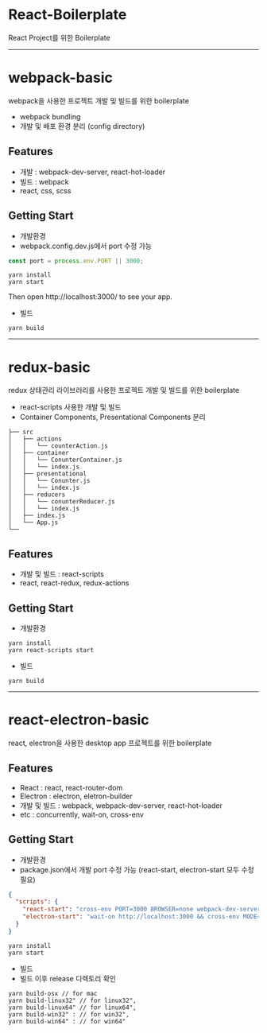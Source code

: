 # React-Boilerplate

React Project를 위한 Boilerplate

---
# webpack-basic

webpack을 사용한 프로젝트 개발 및 빌드를 위한 boilerplate

- webpack bundling
- 개발 및 배포 환경 분리 (config directory)

## Features

- 개발 : webpack-dev-server, react-hot-loader
- 빌드 : webpack
- react, css, scss

## Getting Start

- 개발환경
- webpack.config.dev.js에서 port 수정 가능
```javascript
const port = process.env.PORT || 3000;
```
```yarn
yarn install
yarn start
```
Then open http://localhost:3000/ to see your app.

- 빌드
```yarn
yarn build
```

---
# redux-basic
redux 상태관리 라이브러리를 사용한 프로젝트 개발 및 빌드를 위한 boilerplate

- react-scripts 사용한 개발 및 빌드
- Container Components, Presentational Components 분리
```
├── src
│   ├── actions
│   │   └── counterAction.js
│   ├── container
│   │   └── ConunterContainer.js
│   │   └── index.js
│   ├── presentational
│   │   └── Conunter.js
│   │   └── index.js
│   ├── reducers
│   │   └── conunterReducer.js
│   │   └── index.js
│   ├── index.js
│   └── App.js
└── 
```
## Features
- 개발 및 빌드 : react-scripts
- react, react-redux, redux-actions

## Getting Start

- 개발환경

```yarn
yarn install
yarn react-scripts start
```

- 빌드
```yarn
yarn build
```

---
# react-electron-basic

react, electron을 사용한 desktop app 프로젝트를 위한 boilerplate

## Features

- React : react, react-router-dom
- Electron : electron, eletron-builder
- 개발 및 빌드 : webpack, webpack-dev-server, react-hot-loader
- etc : concurrently, wait-on, cross-env

## Getting Start

- 개발환경
- package.json에서 개발 port 수정 가능 (react-start, electron-start 모두 수정 필요)

```json
{
  "scripts": {
    "react-start": "cross-env PORT=3000 BROWSER=none webpack-dev-server --config configs/webpack.config.dev.js --hot",
    "electron-start": "wait-on http://localhost:3000 && cross-env MODE=dev electron ."
  }
}
```
```yarn
yarn install
yarn start
```


- 빌드
- 빌드 이후 release 디렉토리 확인
```yarn
yarn build-osx // for mac
yarn build-linux32" // for linux32",
yarn build-linux64" // for linux64",
yarn build-win32" : // for win32",
yarn build-win64" : // for win64"
```


